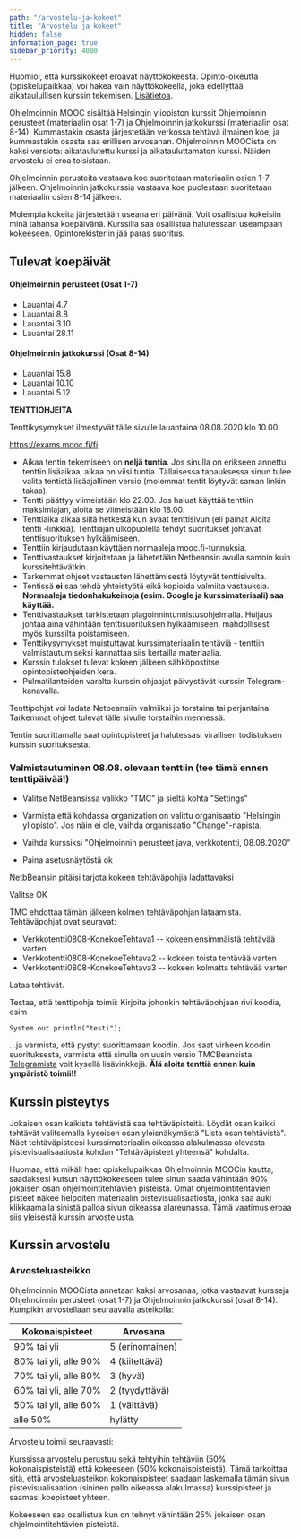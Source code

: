 ```yaml
---
path: "/arvostelu-ja-kokeet"
title: "Arvostelu ja kokeet"
hidden: false
information_page: true
sidebar_priority: 4000
---
```


<notice>Huomioi, että kurssikokeet eroavat näyttökokeesta. Opinto-oikeutta (opiskelupaikkaa) voi hakea vain näyttökokeella, joka edellyttää aikataulullisen kurssin tekemisen. [Lisätietoa](./opinto-oikeus).</notice>

Ohjelmoinnin MOOC sisältää Helsingin yliopiston kurssit Ohjelmoinnin perusteet (materiaalin osat 1-7) ja Ohjelmoinnin jatkokurssi (materiaalin osat 8-14). Kummastakin osasta järjestetään verkossa tehtävä ilmainen koe, ja kummastakin osasta saa erillisen arvosanan. Ohjelmoinnin MOOCista on kaksi versiota: aikataulutettu kurssi ja aikatauluttamaton kurssi. Näiden arvostelu ei eroa toisistaan.

Ohjelmoinnin perusteita vastaava koe suoritetaan materiaalin osien 1-7 jälkeen. Ohjelmoinnin jatkokurssia vastaava koe puolestaan suoritetaan materiaalin osien 8-14 jälkeen.

Molempia kokeita järjestetään useana eri päivänä. Voit osallistua kokeisiin minä tahansa koepäivänä. Kurssilla saa osallistua halutessaan useampaan kokeeseen. Opintorekisteriin jää paras suoritus.

## Tulevat koepäivät

#### Ohjelmoinnin perusteet (Osat 1-7)

* Lauantai 4.7
* Lauantai 8.8
* Lauantai 3.10
* Lauantai 28.11

#### Ohjelmoinnin jatkokurssi (Osat 8-14)

* Lauantai 15.8
* Lauantai 10.10
* Lauantai 5.12

<text-box variant="hint" name="Kurssin kokeesta">

**TENTTIOHJEITA**

Tenttikysymykset ilmestyvät tälle sivulle lauantaina 08.08.2020 klo 10.00:

<a href="https://exams.mooc.fi/fi">https://exams.mooc.fi/fi</a>

* Aikaa tentin tekemiseen on **neljä tuntia**. Jos sinulla on erikseen annettu tenttin lisäaikaa, aikaa on viisi tuntia. Tällaisessa tapauksessa sinun tulee valita tentistä lisäajallinen versio (molemmat tentit löytyvät saman linkin takaa).
* Tentti päättyy viimeistään klo 22.00. Jos haluat käyttää tenttiin maksimiajan, aloita se viimeistään klo 18.00.
* Tenttiaika alkaa siitä hetkestä kun avaat tenttisivun (eli painat Aloita tentti -linkkiä). Tenttiajan ulkopuolella tehdyt suoritukset johtavat tenttisuorituksen hylkäämiseen.
* Tenttiin kirjaudutaan käyttäen normaaleja mooc.fi-tunnuksia.
* Tenttivastaukset kirjoitetaan ja lähetetään Netbeansin avulla samoin kuin kurssitehtävätkin.
* Tarkemmat ohjeet vastausten lähettämisestä löytyvät tenttisivulta.
* Tentissä **ei** saa tehdä yhteistyötä eikä kopioida valmiita vastauksia. **Normaaleja tiedonhakukeinoja (esim. Google ja kurssimateriaali) saa käyttää.**
* Tenttivastaukset tarkistetaan plagoinnintunnistusohjelmalla. Huijaus johtaa aina vähintään tenttisuorituksen hylkäämiseen, mahdollisesti myös kurssilta poistamiseen.
* Tenttikysymykset muistuttavat kurssimateriaalin tehtäviä - tenttiin valmistautumiseksi kannattaa siis kertailla materiaalia.
* Kurssin tulokset tulevat kokeen jälkeen sähköpostitse opintopisteohjeiden kera.
* Pulmatilanteiden varalta kurssin ohjaajat päivystävät kurssin Telegram-kanavalla.

Tenttipohjat voi ladata Netbeansiin valmiiksi jo torstaina tai perjantaina. Tarkemmat ohjeet tulevat tälle sivulle torstaihin mennessä.

Tentin suorittamalla saat opintopisteet ja halutessasi virallisen todistuksen kurssin suorituksesta.

</text-box>


### Valmistautuminen 08.08. olevaan tenttiin (tee tämä ennen tenttipäivää!)

*  Valitse NetBeansissa valikko "TMC" ja sieltä kohta "Settings"

*  Varmista että kohdassa organization on valittu organisaatio "Helsingin yliopisto". Jos näin ei ole, vaihda organisaatio "Change"-napista.

*  Vaihda kurssiksi "Ohjelmoinnin perusteet java, verkkotentti, 08.08.2020"

*  Paina asetusnäytöstä ok

NetbBeansin pitäisi tarjota kokeen tehtäväpohjia ladattavaksi

Valitse OK

TMC ehdottaa tämän jälkeen kolmen tehtäväpohjan lataamista. Tehtäväpohjat ovat seuravat:

* Verkkotentti0808-KonekoeTehtava1 -- kokeen ensimmäistä tehtävää varten
* Verkkotentti0808-KonekoeTehtava2 -- kokeen toista tehtävää varten
* Verkkotentti0808-KonekoeTehtava3 -- kokeen kolmatta tehtävää varten

Lataa tehtävät.

Testaa, että tenttipohja toimii: Kirjoita johonkin tehtäväpohjaan rivi koodia, esim

`System.out.println("testi");`

...ja varmista, että pystyt suorittamaan koodin. Jos saat virheen koodin suorituksesta, varmista että sinulla on uusin versio TMCBeansista. <a href="https://t.me/ohjelmointi20">Telegramista</a> voit kysellä lisävinkkejä. **Älä aloita tenttiä ennen kuin ympäristö toimii!!**

## Kurssin pisteytys

Jokaisen osan kaikista tehtävistä saa tehtäväpisteitä. Löydät osan kaikki tehtävät valitsemalla kyseisen osan yleisnäkymästä "Lista osan tehtävistä". Näet tehtäväpisteesi kurssimateriaalin oikeassa alakulmassa olevasta pistevisualisaatiosta kohdan "Tehtäväpisteet yhteensä" kohdalta.

Huomaa, että mikäli haet opiskelupaikkaa Ohjelmoinnin MOOCin kautta, saadaksesi kutsun näyttökokeeseen tulee sinun saada vähintään 90% jokaisen osan ohjelmointitehtävien pisteistä. Omat ohjelmointitehtävien pisteet näkee helpoiten materiaalin pistevisualisaatiosta, jonka saa auki klikkaamalla sinistä palloa sivun oikeassa alareunassa. Tämä vaatimus eroaa siis yleisestä kurssin arvostelusta.

## Kurssin arvostelu

### Arvosteluasteikko

Ohjelmoinnin MOOCista annetaan kaksi arvosanaa, jotka vastaavat kursseja Ohjelmoinnin perusteet (osat 1-7) ja Ohjelmoinnin jatkokurssi (osat 8-14). Kumpikin arvostellaan seuraavalla asteikolla:

<table>
    <thead>
    <tr>
        <th>Kokonaispisteet</th>
        <th>Arvosana</th>
    </tr>
    </thead>
    <tbody>
    <tr>
        <td>90% tai yli</td>
        <td>5 (erinomainen)</td>
    </tr>
    <tr>
        <td>80% tai yli, alle 90%</td>
        <td>4 (kiitettävä)</td>
    </tr>
    <tr>
        <td>70% tai yli, alle 80%</td>
        <td>3 (hyvä)</td>
    </tr>
    <tr>
        <td>60% tai yli, alle 70%</td>
        <td>2 (tyydyttävä)</td>
    </tr>
    <tr>
        <td>50% tai yli, alle 60%</td>
        <td>1 (välttävä)</td>
    </tr>
    <tr>
        <td>alle 50%</td>
        <td>hylätty</td>
    </tr>
    </tbody>
</table>

Arvostelu toimii seuraavasti:

Kurssissa arvostelu perustuu sekä tehtyihin tehtäviin (50% kokonaispisteistä) että kokeeseen (50% kokonaispisteistä). Tämä tarkoittaa sitä, että arvosteluasteikon kokonaispisteet saadaan laskemalla tämän sivun pistevisualisaation (sininen pallo oikeassa alakulmassa) kurssipisteet ja saamasi koepisteet yhteen.

Kokeeseen saa osallistua kun on tehnyt vähintään 25% jokaisen osan ohjelmointitehtävien pisteistä.

<!--
Aikatauluttamattomassa kurssiversiossa arvostelu perustuu täysin kokeeseen. Tällä kurssin versiolla arvosteluasteikon kokonaispisteet ovat siis pelkästään koepisteet.

Kokeeseen saa osallistua kun on saanut jokaisen osan ohjelmointitehtävien pisteistä vähintään 90%. -->
